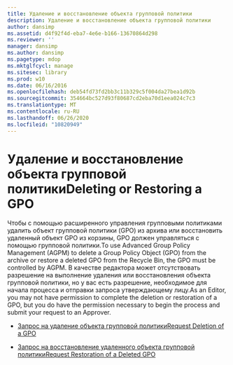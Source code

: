 ```yaml
---
title: Удаление и восстановление объекта групповой политики
description: Удаление и восстановление объекта групповой политики
author: dansimp
ms.assetid: d4f92f4d-eba7-4e6e-b166-13670864d298
ms.reviewer: ''
manager: dansimp
ms.author: dansimp
ms.pagetype: mdop
ms.mktglfcycl: manage
ms.sitesec: library
ms.prod: w10
ms.date: 06/16/2016
ms.openlocfilehash: deb54fd73fd2bb3c11b329c5f004da27bea1d92b
ms.sourcegitcommit: 354664bc527d93f80687cd2eba70d1eea024c7c3
ms.translationtype: MT
ms.contentlocale: ru-RU
ms.lasthandoff: 06/26/2020
ms.locfileid: "10820949"
---
```

# <span data-ttu-id="6657a-103">Удаление и восстановление объекта групповой политики</span><span class="sxs-lookup"><span data-stu-id="6657a-103">Deleting or Restoring a GPO</span></span>


<span data-ttu-id="6657a-104">Чтобы с помощью расширенного управления групповыми политиками удалить объект групповой политики (GPO) из архива или восстановить удаленный объект GPO из корзины, GPO должен управляться с помощью групповой политики.</span><span class="sxs-lookup"><span data-stu-id="6657a-104">To use Advanced Group Policy Management (AGPM) to delete a Group Policy Object (GPO) from the archive or restore a deleted GPO from the Recycle Bin, the GPO must be controlled by AGPM.</span></span> <span data-ttu-id="6657a-105">В качестве редактора может отсутствовать разрешение на выполнение удаления или восстановления объекта групповой политики, но у вас есть разрешение, необходимое для начала процесса и отправки запроса утверждающему лицу.</span><span class="sxs-lookup"><span data-stu-id="6657a-105">As an Editor, you may not have permission to complete the deletion or restoration of a GPO, but you do have the permission necessary to begin the process and submit your request to an Approver.</span></span>

-   [<span data-ttu-id="6657a-106">Запрос на удаление объекта групповой политики</span><span class="sxs-lookup"><span data-stu-id="6657a-106">Request Deletion of a GPO</span></span>](request-deletion-of-a-gpo-agpm40.md)

-   [<span data-ttu-id="6657a-107">Запрос на восстановление удаленного объекта групповой политики</span><span class="sxs-lookup"><span data-stu-id="6657a-107">Request Restoration of a Deleted GPO</span></span>](request-restoration-of-a-deleted-gpo-agpm40.md)

 

 





